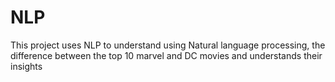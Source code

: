 # NLP
This project uses NLP to understand using Natural language processing, the difference between the top 10 marvel and DC movies and understands their insights
